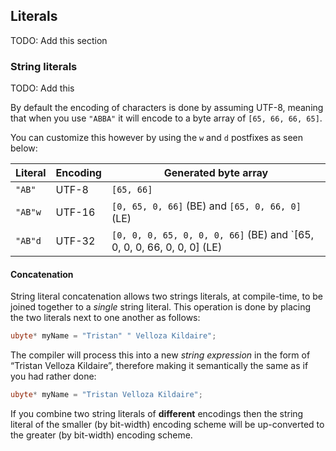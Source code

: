 ## Literals

TODO: Add this section

### String literals

TODO: Add this

By default the encoding of characters is done by assuming UTF-8, meaning
that when you use `"ABBA"` it will encode to a byte array of
`[65, 66, 66, 65]`.

You can customize this however by using the `w` and `d` postfixes as
seen below:

| Literal | Encoding | Generated byte array                                                      |
|---------|----------|---------------------------------------------------------------------------|
| `"AB"`  | UTF-8    | `[65, 66]`                                                                |
| `"AB"w` | UTF-16   | `[0, 65, 0, 66]` (BE) and `[65, 0, 66, 0]` (LE)                           |
| `"AB"d` | UTF-32   | `[0, 0, 0, 65, 0, 0, 0, 66]` (BE) and \`\[65, 0, 0, 0, 66, 0, 0, 0\] (LE) |

#### Concatenation

String literal concatenation allows two strings literals, at
compile-time, to be joined together to a *single* string literal. This
operation is done by placing the two literals next to one another as
follows:

``` d
ubyte* myName = "Tristan" " Velloza Kildaire";
```

The compiler will process this into a new *string expression* in the
form of “Tristan Velloza Kildaire”, therefore making it semantically the
same as if you had rather done:

``` d
ubyte* myName = "Tristan Velloza Kildaire";
```

If you combine two string literals of **different** encodings then the
string literal of the smaller (by bit-width) encoding scheme will be
up-converted to the greater (by bit-width) encoding scheme.
